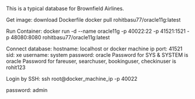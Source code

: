 This is a typical database for Brownfield Airlines.

Get image:
download Dockerfile docker pull rohitbasu77/oracle11g:latest

Run Container:
docker run -d --name oracle11g -p 40022:22 -p 41521:1521 -p 48080:8080 rohitbasu77/oracle11g:latest

Connect database:
hostname: localhost or docker machine ip
port: 41521
sid: xe
username: system
password: oracle
Password for SYS & SYSTEM is oracle
Password for fareuser, searchuser, bookinguser, checkinuser is rohit123

Login by SSH:
ssh root@docker_machine_ip -p 40022

password: admin